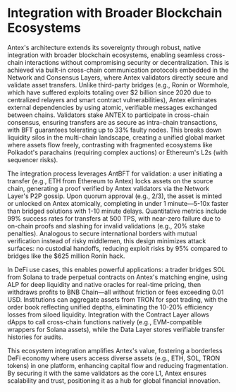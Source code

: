 # Integration with Broader Blockchain Ecosystems

Antex's architecture extends its sovereignty through robust, native integration with broader blockchain ecosystems, enabling seamless cross-chain interactions without compromising security or decentralization. This is achieved via built-in cross-chain communication protocols embedded in the Network and Consensus Layers, where Antex validators directly secure and validate asset transfers. Unlike third-party bridges (e.g., Ronin or Wormhole, which have suffered exploits totaling over $2 billion since 2020 due to centralized relayers and smart contract vulnerabilities), Antex eliminates external dependencies by using atomic, verifiable messages exchanged between chains. Validators stake ANTEX to participate in cross-chain consensus, ensuring transfers are as secure as intra-chain transactions, with BFT guarantees tolerating up to 33% faulty nodes. This breaks down liquidity silos in the multi-chain landscape, creating a unified global market where assets flow freely, contrasting with fragmented ecosystems like Polkadot's parachains (requiring complex auctions) or Ethereum's L2s (with sequencer risks).

The integration process leverages AntBFT for validation: a user initiating a transfer (e.g., ETH from Ethereum to Antex) locks assets on the source chain, generating a proof verified by Antex validators via the Network Layer's P2P gossip. Upon quorum approval (e.g., 2/3), the asset is minted or unlocked on Antex atomically, completing in under 1 minute—5-10x faster than bridged solutions with 1-10 minute delays. Quantitative metrics include 99% success rates for transfers at 500 TPS, with near-zero failure due to on-chain proofs and slashing for invalid validations (e.g., 20% stake penalties). Analogous to secure international borders with mutual verification instead of risky middlemen, this design minimizes attack surfaces: no custodial handoffs, reducing exploit risks by 95% compared to bridges like the $625 million Ronin hack.

In DeFi use cases, this enables powerful applications: a trader bridges SOL from Solana to trade perpetual contracts on Antex's matching engine, using ALP for deep liquidity and native oracles for real-time pricing, then withdraws profits to BNB Chain—all without friction or fees exceeding 0.01 USD. Institutions can aggregate assets from TRON for spot trading, with the order book reflecting unified depths, eliminating the 10-20% efficiency losses from siloed liquidity. Integration with the Contract Layer allows dApps to call cross-chain functions natively (e.g., EVM-compatible wrappers for Solana assets), while the Data Layer stores verifiable transfer histories for audits.

This ecosystem integration amplifies Antex's value, fostering a borderless DeFi economy where users access diverse assets (e.g., ETH, SOL, TRON tokens) in one platform, enhancing capital flow and reducing fragmentation. By securing it with the same validators as the core L1, Antex ensures scalability and trust, positioning it as a hub for global financial innovation.
